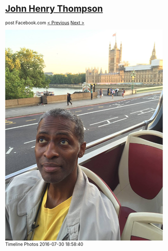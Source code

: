# [John Henry Thompson](../README.md)
post Facebook.com
[< Previous](2016-07-31-2.md) [Next >](2016-07-30-3.md)

[![](../media/2016-07-30/Timeline-Photos.jpg)](../README.md)
Timeline Photos
2016-07-30 18:58:40